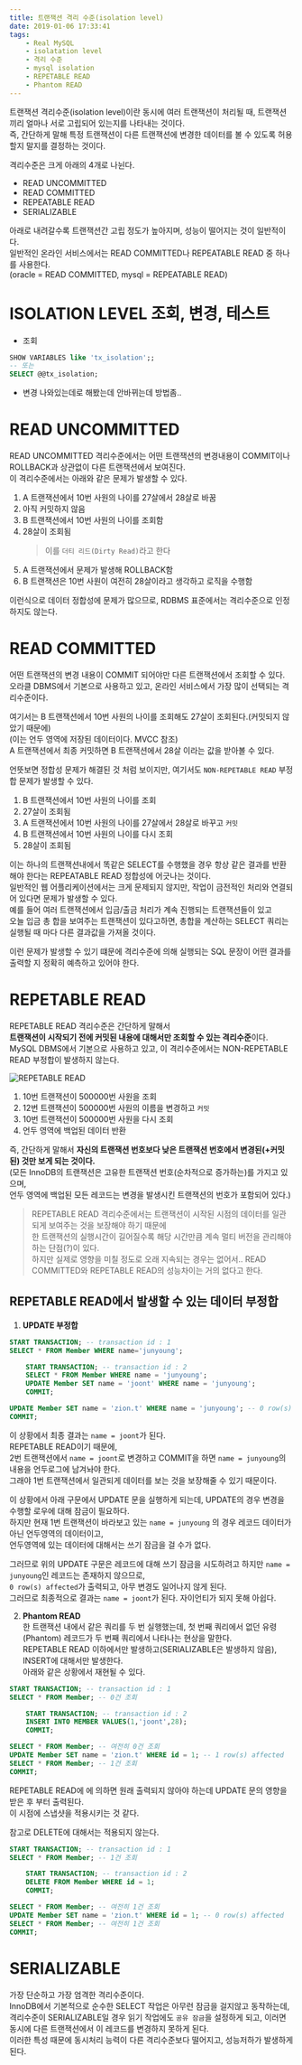 ```yaml
---
title: 트랜잭션 격리 수준(isolation level)
date: 2019-01-06 17:33:41
tags:
    - Real MySQL
    - isolatation level
    - 격리 수준  
    - mysql isolation
    - REPETABLE READ
    - Phantom READ
---
```


트랜잭션 격리수준(isolation level)이란 동시에 여러 트랜잭션이 처리될 때, 트랜잭션끼리 얼마나 서로 고립되어 있는지를 나타내는 것이다.  
즉, 간단하게 말해 특정 트랜잭션이 다른 트랜잭션에 변경한 데이터를 볼 수 있도록 허용할지 말지를 결정하는 것이다.  

격리수준은 크게 아래의 4개로 나뉜다.  
- READ UNCOMMITTED
- READ COMMITTED
- REPEATABLE READ
- SERIALIZABLE

아래로 내려갈수록 트랜잭션간 고립 정도가 높아지며, 성능이 떨어지는 것이 일반적이다.  
일반적인 온라인 서비스에서는 READ COMMITTED나 REPEATABLE READ 중 하나를 사용한다.  
(oracle = READ COMMITTED, mysql = REPEATABLE READ)  

# ISOLATION LEVEL 조회, 변경, 테스트
- 조회
```sql
SHOW VARIABLES like 'tx_isolation';;
-- 또는
SELECT @@tx_isolation;
```

- 변경
나와있는데로 해봤는데 안바뀌는데 방법좀..  

# READ UNCOMMITTED  
READ UNCOMMITTED 격리수준에서는 어떤 트랜잭션의 변경내용이 COMMIT이나 ROLLBACK과 상관없이 다른 트랜잭션에서 보여진다.  
이 격리수준에서는 아래와 같은 문제가 발생할 수 있다.  

1. A 트랜잭션에서 10번 사원의 나이를 27살에서 28살로 바꿈  
2. 아직 커밋하지 않음  
3. B 트랜잭션에서 10번 사원의 나이를 조회함  
4. 28살이 조회됨  
    > 이를 `더티 리드(Dirty Read)`라고 한다  
5. A 트랜잭션에서 문제가 발생해 ROLLBACK함  
6. B 트랜잭션은 10번 사원이 여전히 28살이라고 생각하고 로직을 수행함  

이런식으로 데이터 정합성에 문제가 많으므로, RDBMS 표준에서는 격리수준으로 인정하지도 않는다.  

# READ COMMITTED  
어떤 트랜잭션의 변경 내용이 COMMIT 되어야만 다른 트랜잭션에서 조회할 수 있다.  
오라클 DBMS에서 기본으로 사용하고 있고, 온라인 서비스에서 가장 많이 선택되는 격리수준이다.  

여기서는 B 트랜잭션에서 10번 사원의 나이를 조회해도 27살이 조회된다.(커밋되지 않았기 때문에)  
(이는 언두 영역에 저장된 데이터이다. MVCC 참조)  
A 트랜잭션에서 최종 커밋하면 B 트랜잭션에서 28살 이라는 값을 받아볼 수 있다.  

언뜻보면 정합성 문제가 해결된 것 처럼 보이지만, 여기서도 `NON-REPETABLE READ` 부정합 문제가 발생할 수 있다.  

1. B 트랜잭션에서 10번 사원의 나이를 조회  
2. 27살이 조회됨  
3. A 트랜잭션에서 10번 사원의 나이를 27살에서 28살로 바꾸고 `커밋`  
4. B 트랜잭션에서 10번 사원의 나이를 다시 조회  
5. 28살이 조회됨  

이는 하나의 트랜잭션내에서 똑같은 SELECT를 수행했을 경우 항상 같은 결과를 반환해야 한다는 REPEATABLE READ 정합성에 어긋나는 것이다.  
일반적인 웹 어플리케이션에서는 크게 문제되지 않지만, 작업이 금전적인 처리와 연결되어 있다면 문제가 발생할 수 있다.  
예를 들어 여러 트랜잭션에서 입금/출금 처리가 계속 진행되는 트랜잭션들이 있고  
오늘 입금 총 합을 보여주는 트랜잭션이 있다고하면, 총합을 계산하는 SELECT 쿼리는 실행될 때 마다 다른 결과값을 가져올 것이다.  

이런 문제가 발생할 수 있기 떄문에 격리수준에 의해 실행되는 SQL 문장이 어떤 결과를 출력할 지 정확히 예측하고 있어야 한다.  

# REPETABLE READ
REPETABLE READ 격리수준은 간단하게 말해서  
**트랜잭션이 시작되기 전에 커밋된 내용에 대해서만 조회할 수 있는 격리수준**이다.  
MySQL DBMS에서 기본으로 사용하고 있고, 이 격리수준에서는 NON-REPETABLE READ 부정합이 발생하지 않는다.  

![REPETABLE READ](https://lh3.googleusercontent.com/aztiVgFOP67hzvVKSVF5DtUlZk6WTl2l0Q8sCa-X_BlKjM_f4DjT411J2BLFbYYIYBrenuLmhro9mUDhd6FXoZ2298ihKp7KXBzHJbIM0R5JqQ6Qqlr1K9A0s-FMi0wI3D7JYPa2ur-0YDIjtBrD_FtPk9qpzqNsS9Qmv1dIZiV4hAKVnOGYziXuD7t0AUku_NsTTN5eliIrn8DRbhj5OyHNGk38txnSa7u0_mJwTNEiWTdt9W36jnEtYXRLE2a9u-ELIyHPqDovAMK6jif1q-M69gxdMOjLVyuyWCeBCvfNY5Z9UUMFMQCtaFnNVchougVdVwtefNYIpEPJuLTJosEuQ0OytK-fPzEeoZwARjDWHYGR8Tu4XGUSjrW7R94JfMEPUwecwqvWE1Qo1tExCj0ctmEa_dIDKKuCTmmHwevbfcEDy6vMIsMHqN_BK3wOO8xdiy9X5o_f1I3HbJc_xL6SHZoGkFV71HiMXyUFjA1i3ecyA9UQrnLhE3Jc2UKBaajkSKAFJue_kWkh8b1oeEQdH5_dPL9sbRSX0UrelfuyLlXuYM_3Y4xs-Kn18niWYa_ulWC5pfLANTgN3twXubzdtemm4prAxpF_fAW9yQlbC9tWr1llrjpRtY4blE16y4ZCB-wuWekrpcyD-P0lwTFPS9LUcPI=w690-h919-no)

1. 10번 트랜잭션이 500000번 사원을 조회 
2. 12번 트랜잭션이 500000번 사원의 이름을 변경하고 `커밋`  
3. 10번 트랜잭션이 500000번 사원을 다시 조회  
4. 언두 영역에 백업된 데이터 반환  

즉, 간단하게 말해서 **자신의 트랜잭션 번호보다 낮은 트랜잭션 번호에서 변경된(+커밋된) 것만 보게 되는 것이다.**  
(모든 InnoDB의 트랜잭션은 고유한 트랜잭션 번호(순차적으로 증가하는)를 가지고 있으며,  
언두 영역에 백업된 모든 레코드는 변경을 발생시킨 트랜잭션의 번호가 포함되어 있다.)  

> REPETABLE READ 격리수준에서는 트랜잭션이 시작된 시점의 데이터를 일관되게 보여주는 것을 보장해야 하기 때문에  
> 한 트랜잭션의 실행시간이 길어질수록 해당 시간만큼 계속 멀티 버전을 관리해야 하는 단점(?)이 있다.  
> 하지만 실제로 영향을 미칠 정도로 오래 지속되는 경우는 없어서.. READ COMMITTED와 REPETABLE READ의 성능차이는 거의 없다고 한다.  

## REPETABLE READ에서 발생할 수 있는 데이터 부정합
1. **UPDATE 부정합**  

```sql
START TRANSACTION; -- transaction id : 1
SELECT * FROM Member WHERE name='junyoung';

    START TRANSACTION; -- transaction id : 2
    SELECT * FROM Member WHERE name = 'junyoung';
    UPDATE Member SET name = 'joont' WHERE name = 'junyoung';
    COMMIT;

UPDATE Member SET name = 'zion.t' WHERE name = 'junyoung'; -- 0 row(s) affected
COMMIT;
```

이 상황에서 최종 결과는 `name = joont`가 된다.  
REPETABLE READ이기 때문에,  
2번 트랜잭션에서 `name = joont`로 변경하고 COMMIT을 하면 `name = junyoung`의 내용을 언두로그에 남겨놔야 한다.  
그래야 1번 트랜잭션에서 일관되게 데이터를 보는 것을 보장해줄 수 있기 때문이다.  

이 상황에서 아래 구문에서 UPDATE 문을 실행하게 되는데, UPDATE의 경우 변경을 수행할 로우에 대해 잠금이 필요하다.  
하지만 현재 1번 트랜잭션이 바라보고 있는 `name = junyoung` 의 경우 레코드 데이터가 아닌 언두영역의 데이터이고,  
언두영역에 있는 데이터에 대해서는 쓰기 잠금을 걸 수가 없다.  

그러므로 위의 UPDATE 구문은 레코드에 대해 쓰기 잠금을 시도하려고 하지만 `name = junyoung`인 레코드는 존재하지 않으므로,  
`0 row(s) affected`가 출력되고, 아무 변경도 일어나지 않게 된다.  
그러므로 최종적으로 결과는 `name = joont`가 된다. 자이언티가 되지 못해 아쉽다.  

2. **Phantom READ**  
한 트랜잭션 내에서 같은 쿼리를 두 번 실행했는데, 첫 번째 쿼리에서 없던 유령(Phantom) 레코드가 두 번째 쿼리에서 나타나는 현상을 말한다.  
REPETABLE READ 이하에서만 발생하고(SERIALIZABLE은 발생하지 않음), INSERT에 대해서만 발생한다.  
아래와 같은 상황에서 재현될 수 있다.  

```sql
START TRANSACTION; -- transaction id : 1 
SELECT * FROM Member; -- 0건 조회

    START TRANSACTION; -- transaction id : 2
    INSERT INTO MEMBER VALUES(1,'joont',28);
    COMMIT;

SELECT * FROM Member; -- 여전히 0건 조회 
UPDATE Member SET name = 'zion.t' WHERE id = 1; -- 1 row(s) affected
SELECT * FROM Member; -- 1건 조회 
COMMIT;
```

REPETABLE READ에 에 의하면 원래 출력되지 않아야 하는데 UPDATE 문의 영향을 받은 후 부터 출력된다.  
이 시점에 스냅샷을 적용시키는 것 같다.  

참고로 DELETE에 대해서는 적용되지 않는다.  

```sql
START TRANSACTION; -- transaction id : 1 
SELECT * FROM Member; -- 1건 조회

    START TRANSACTION; -- transaction id : 2
    DELETE FROM Member WHERE id = 1;
    COMMIT;

SELECT * FROM Member; -- 여전히 1건 조회 
UPDATE Member SET name = 'zion.t' WHERE id = 1; -- 0 row(s) affected
SELECT * FROM Member; -- 여전히 1건 조회 
COMMIT;
```

# SERIALIZABLE  
가장 단순하고 가장 엄격한 격리수준이다.  
InnoDB에서 기본적으로 순수한 SELECT 작업은 아무런 잠금을 걸지않고 동작하는데,  
격리수준이 SERIALIZABLE일 경우 읽기 작업에도 `공유 잠금`을 설정하게 되고, 이러면 동시에 다른 트랜잭션에서 이 레코드를 변경하지 못하게 된다.  
이러한 특성 때문에 동시처리 능력이 다른 격리수준보다 떨어지고, 성능저하가 발생하게 된다. 
 
<!-- more -->